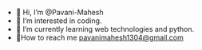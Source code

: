 - 👋 Hi, I’m @Pavani-Mahesh
- 👀 I’m interested in coding.
- 🌱 I’m currently learning web technologies and python.
- 💞How to reach me pavanimahesh1304@gmail.com

<!---
Pavani-Mahesh/Pavani-Mahesh is a ✨ special ✨ repository because its `README.md` (this file) appears on your GitHub profile.
You can click the Preview link to take a look at your changes.
--->
